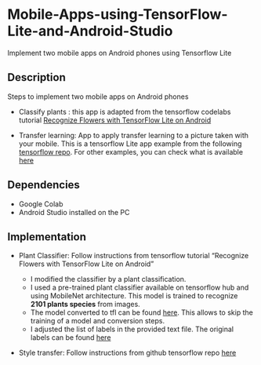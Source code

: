 # Mobile-Apps-using-TensorFlow-Lite-and-Android-Studio
Implement two mobile apps on Android phones using Tensorflow Lite

## Description
Steps to implement two mobile apps on Android phones
-	Classify plants : this app is adapted from the tensorflow codelabs tutorial [Recognize Flowers with TensorFlow Lite on Android](https://codelabs.developers.google.com/codelabs/recognize-flowers-with-tensorflow-on-android/#0)

-	Transfer learning: App to apply transfer learning to a picture taken with your mobile. This is a tensorflow Lite app example from the following [tensorflow repo](https://github.com/tensorflow/examples/tree/master/lite/examples/style_transfer/android). For other examples, you can check what is available [here](https://www.tensorflow.org/lite/examples)

## Dependencies
-	Google Colab
-	Android Studio installed on the PC

## Implementation
-	Plant Classifier: Follow instructions from tensorflow tutorial “Recognize Flowers with TensorFlow Lite on Android”
    - I modified the classifier by a plant classification.
    - I used a pre-trained plant classifier available on tensorflow hub and using MobileNet architecture. This model is trained to recognize **2101 plants species** from images.
    - The model converted to tfl can be found [here](https://tfhub.dev/google/aiy/vision/classifier/plants_V1/1). This allows to skip the training of a model and conversion steps.
    - I adjusted the list of labels in the provided text file. The original labels can be found [here]( https://www.gstatic.com/aihub/tfhub/labelmaps/aiy_plants_V1_labelmap.csv)
    
-	Style transfer: Follow instructions from github tensorflow repo [here](https://github.com/tensorflow/examples/tree/master/lite/examples/style_transfer/android)

